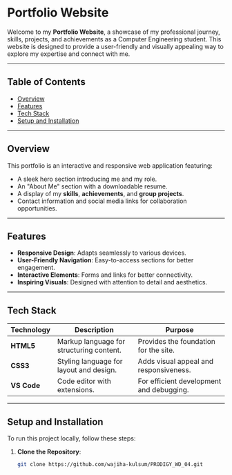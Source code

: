 # **Portfolio Website**

Welcome to my **Portfolio Website**, a showcase of my professional journey, skills, projects, and achievements as a Computer Engineering student. This website is designed to provide a user-friendly and visually appealing way to explore my expertise and connect with me.

---

## **Table of Contents**

- [Overview](#overview)  
- [Features](#features)  
- [Tech Stack](#tech-stack)  
- [Setup and Installation](#setup-and-installation) 
---

## **Overview**

This portfolio is an interactive and responsive web application featuring:  

- A sleek hero section introducing me and my role.  
- An "About Me" section with a downloadable resume.  
- A display of my **skills**, **achievements**, and **group projects**.  
- Contact information and social media links for collaboration opportunities.  

---

## **Features**

- **Responsive Design**: Adapts seamlessly to various devices.  
- **User-Friendly Navigation**: Easy-to-access sections for better engagement.  
- **Interactive Elements**: Forms and links for better connectivity.  
- **Inspiring Visuals**: Designed with attention to detail and aesthetics.

---

## **Tech Stack**

| Technology       | Description                              | Purpose                              |
|-------------------|------------------------------------------|--------------------------------------|
| **HTML5**        | Markup language for structuring content. | Provides the foundation for the site. |
| **CSS3**         | Styling language for layout and design.  | Adds visual appeal and responsiveness. |
| **VS Code**      | Code editor with extensions.             | For efficient development and debugging. |

---

## **Setup and Installation**

To run this project locally, follow these steps:

1. **Clone the Repository**:  
   ```bash
   git clone https://github.com/wajiha-kulsum/PRODIGY_WD_04.git
